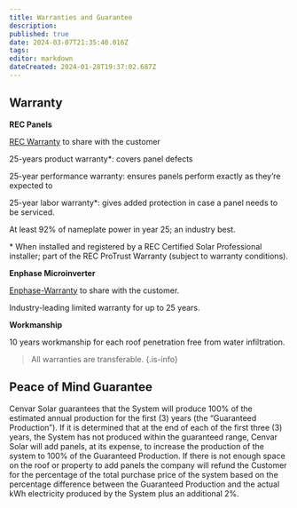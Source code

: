 ```yaml
---
title: Warranties and Guarantee
description: 
published: true
date: 2024-03-07T21:35:40.016Z
tags: 
editor: markdown
dateCreated: 2024-01-28T19:37:02.687Z
---
```


## **Warranty**

**REC Panels**

[REC Warranty](/Solar/Manufacturer/REC/REC-Alpha-Pure-Series-Product-Specifications-and-Warranty) to share with the customer

25-years product warranty\*: covers panel defects

25-year performance warranty: ensures panels perform exactly as they’re expected to

25-year labor warranty\*: gives added protection in case a panel needs to be serviced.

At least 92% of nameplate power in year 25; an industry best.

\* When installed and registered by a REC Certified Solar Professional installer; part of the REC ProTrust Warranty (subject to warranty conditions).

**Enphase Microinverter**

[Enphase-Warranty](/Solar/Manufacturer/Enphase/Enphase-Warranty) to share with the customer.

Industry-leading limited warranty for up to 25 years.

**Workmanship**

10 years workmanship for each roof penetration free from water infiltration.

> All warranties are transferable.
{.is-info}


## **Peace of Mind Guarantee**

Cenvar Solar guarantees that the System will produce 100% of the estimated annual production for the first (3) years (the “Guaranteed Production”). If it is determined that at the end of each of the first three (3) years, the System has not produced within the guaranteed range, Cenvar Solar will add panels, at its expense, to increase the production of the system to 100% of the Guaranteed Production. If there is not enough space on the roof or property to add panels the company will refund the Customer for the percentage of the total purchase price of the system based on the percentage difference between the Guaranteed Production and the actual kWh electricity produced by the System plus an additional 2%.